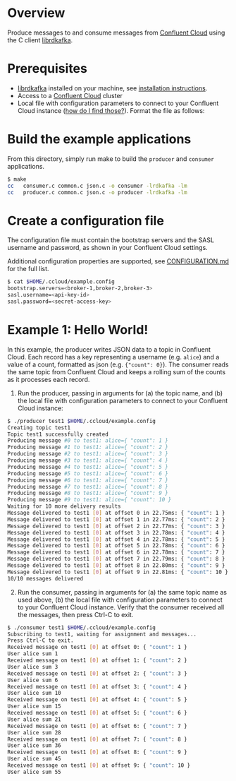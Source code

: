 # Overview

Produce messages to and consume messages from [Confluent Cloud](https://www.confluent.io/confluent-cloud/?utm_source=github&utm_medium=demo&utm_campaign=ch.examples_type.community_content.clients-ccloud) using the C client [librdkafka](https://github.com/edenhill/librdkafka).


# Prerequisites

* [librdkafka](https://github.com/edenhill/librdkafka) installed on your machine, see [installation instructions](https://github.com/edenhill/librdkafka/blob/master/README.md#instructions).
* Access to a [Confluent Cloud](https://www.confluent.io/confluent-cloud/?utm_source=github&utm_medium=demo&utm_campaign=ch.examples_type.community_content.clients-ccloud) cluster
* Local file with configuration parameters to connect to your Confluent Cloud instance ([how do I find those?](https://docs.confluent.io/current/cloud/using/config-client.html#librdkafka-based-c-clients?utm_source=github&utm_medium=demo&utm_campaign=ch.examples_type.community_content.clients-ccloud)). Format the file as follows:


# Build the example applications

From this directory, simply run make to build the `producer` and `consumer` applications.

```bash
$ make
cc   consumer.c common.c json.c -o consumer -lrdkafka -lm
cc   producer.c common.c json.c -o producer -lrdkafka -lm
```

# Create a configuration file

The configuration file must contain the bootstrap servers and
the SASL username and password, as shown in your Confluent Cloud settings.

Additional configuration properties are supported, see [CONFIGURATION.md](https://github.com/edenhill/librdkafka/blob/master/CONFIGURATION.md) for the full list.

```bash
$ cat $HOME/.ccloud/example.config
bootstrap.servers=<broker-1,broker-2,broker-3>
sasl.username=<api-key-id>
sasl.password=<secret-access-key>
```

# Example 1: Hello World!

In this example, the producer writes JSON data to a topic in Confluent Cloud.
Each record has a key representing a username (e.g. `alice`) and a value of a count, formatted as json (e.g. `{"count": 0}`).
The consumer reads the same topic from Confluent Cloud and keeps a rolling sum of the counts as it processes each record.

1. Run the producer, passing in arguments for (a) the topic name, and (b) the local file with configuration parameters to connect to your Confluent Cloud instance:

```bash
$ ./producer test1 $HOME/.ccloud/example.config
Creating topic test1
Topic test1 successfully created
Producing message #0 to test1: alice={ "count": 1 }
Producing message #1 to test1: alice={ "count": 2 }
Producing message #2 to test1: alice={ "count": 3 }
Producing message #3 to test1: alice={ "count": 4 }
Producing message #4 to test1: alice={ "count": 5 }
Producing message #5 to test1: alice={ "count": 6 }
Producing message #6 to test1: alice={ "count": 7 }
Producing message #7 to test1: alice={ "count": 8 }
Producing message #8 to test1: alice={ "count": 9 }
Producing message #9 to test1: alice={ "count": 10 }
Waiting for 10 more delivery results
Message delivered to test1 [0] at offset 0 in 22.75ms: { "count": 1 }
Message delivered to test1 [0] at offset 1 in 22.77ms: { "count": 2 }
Message delivered to test1 [0] at offset 2 in 22.77ms: { "count": 3 }
Message delivered to test1 [0] at offset 3 in 22.78ms: { "count": 4 }
Message delivered to test1 [0] at offset 4 in 22.78ms: { "count": 5 }
Message delivered to test1 [0] at offset 5 in 22.78ms: { "count": 6 }
Message delivered to test1 [0] at offset 6 in 22.78ms: { "count": 7 }
Message delivered to test1 [0] at offset 7 in 22.79ms: { "count": 8 }
Message delivered to test1 [0] at offset 8 in 22.80ms: { "count": 9 }
Message delivered to test1 [0] at offset 9 in 22.81ms: { "count": 10 }
10/10 messages delivered
```


2. Run the consumer, passing in arguments for (a) the same topic name as used above, (b) the local file with configuration parameters to connect to your Confluent Cloud instance. Verify that the consumer received all the messages, then press Ctrl-C to exit.

```bash
$ ./consumer test1 $HOME/.ccloud/example.config
Subscribing to test1, waiting for assignment and messages...
Press Ctrl-C to exit.
Received message on test1 [0] at offset 0: { "count": 1 }
User alice sum 1
Received message on test1 [0] at offset 1: { "count": 2 }
User alice sum 3
Received message on test1 [0] at offset 2: { "count": 3 }
User alice sum 6
Received message on test1 [0] at offset 3: { "count": 4 }
User alice sum 10
Received message on test1 [0] at offset 4: { "count": 5 }
User alice sum 15
Received message on test1 [0] at offset 5: { "count": 6 }
User alice sum 21
Received message on test1 [0] at offset 6: { "count": 7 }
User alice sum 28
Received message on test1 [0] at offset 7: { "count": 8 }
User alice sum 36
Received message on test1 [0] at offset 8: { "count": 9 }
User alice sum 45
Received message on test1 [0] at offset 9: { "count": 10 }
User alice sum 55
```
